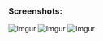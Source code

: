 <h3>Screenshots:</h3>

![Imgur](https://i.imgur.com/TPSQ14x.png)
![Imgur](https://i.imgur.com/m4SovAI.png)
![Imgur](https://i.imgur.com/0FT49n3.jpg)
